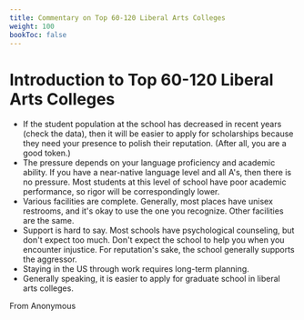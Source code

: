 ```yaml
---
title: Commentary on Top 60-120 Liberal Arts Colleges
weight: 100
bookToc: false
---
```


# Introduction to Top 60-120 Liberal Arts Colleges

- If the student population at the school has decreased in recent years (check the data), then it will be easier to apply for scholarships because they need your presence to polish their reputation. (After all, you are a good token.)
- The pressure depends on your language proficiency and academic ability. If you have a near-native language level and all A's, then there is no pressure. Most students at this level of school have poor academic performance, so rigor will be correspondingly lower.
- Various facilities are complete. Generally, most places have unisex restrooms, and it's okay to use the one you recognize. Other facilities are the same.
- Support is hard to say. Most schools have psychological counseling, but don't expect too much. Don't expect the school to help you when you encounter injustice. For reputation's sake, the school generally supports the aggressor.
- Staying in the US through work requires long-term planning.
- Generally speaking, it is easier to apply for graduate school in liberal arts colleges.

From Anonymous